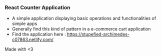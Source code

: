 ### React Counter Application

- A simple application displaying basic operations and functionalities of simple apps
- Generally find this kind of pattern in a e-commerce cart application
- Find the application here : https://stupefied-archimedes-c07863.netlify.com/

Made with <3 
